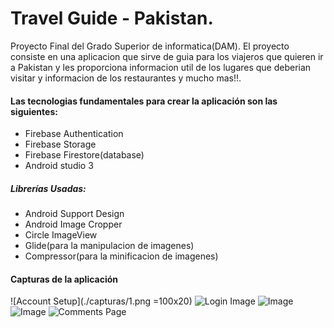 # Travel Guide - Pakistan.

Proyecto Final del Grado Superior de informatica(DAM).
El proyecto consiste en una aplicacion que sirve de guia para los viajeros que quieren ir a Pakistan y les proporciona informacion util de los lugares que deberian visitar y informacion de los restaurantes y mucho mas!!.

#### Las tecnologias fundamentales para crear la aplicación son las siguientes:

- Firebase Authentication
- Firebase Storage
- Firebase Firestore(database)
- Android studio 3

##### Librerías Usadas:

- Android Support Design
- Android Image Cropper
- Circle ImageView
- Glide(para la manipulacion de imagenes)
- Compressor(para la minificacion de imagenes)

#### Capturas de la aplicación

![Account Setup](./capturas/1.png =100x20)
![Login Image](./capturas/2.png)
![Image](./capturas/3.png)
![Image](./capturas/4.png)
![Comments Page](./capturas/5.png)

